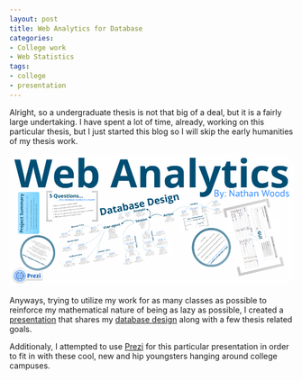 ```yaml
---
layout: post
title: Web Analytics for Database
categories:
- College work
- Web Statistics
tags:
- college
- presentation
---
```

Alright, so a undergraduate thesis is not that big of a deal, but it is a fairly large undertaking.  I have spent a lot of time, already, working on this particular thesis, but I just started this blog so I will skip the early humanities of my thesis work.

[![Web Statistics Database Presentation](/assets/img/presentation.png)](http://prezi.com/tuvt25p4d8fl/database-i-web-analytics/)

Anyways, trying to utilize my work for as many classes as possible to reinforce my mathematical nature of being as lazy as possible, I created a [presentation](http://prezi.com/tuvt25p4d8fl/database-i-web-analytics/ "Web Statistics Database I Presentation") that shares my [database design](http://en.wikipedia.org/wiki/Database_design "Wikipedia - Database Design") along with a few thesis related goals.

Additionaly, I attempted to use [Prezi](http://prezi.com/ "Prezi") for this particular presentation in order to fit in with these cool, new and hip youngsters hanging around college campuses.
